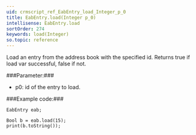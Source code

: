 ```yaml
---
uid: crmscript_ref_EabEntry_load_Integer_p_0
title: EabEntry.load(Integer p_0)
intellisense: EabEntry.load
sortOrder: 274
keywords: load(Integer)
so.topic: reference
---
```


Load an entry from the address book with the specified id. Returns true if load var successful, false if not.



###Parameter:###


 - p0: id of the entry to load.




###Example code:###


    EabEntry eab;
    
    Bool b = eab.load(15);
    print(b.toString());


